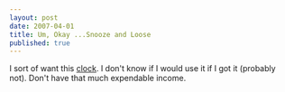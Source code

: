 ```yaml
---
layout: post
date: 2007-04-01
title: Um, Okay ...Snooze and Loose
published: true
---
```

I sort of want this <a href="http://www.thinkgeek.com/stuff/41/snuznluz.shtml?cpg=50T">clock</a>. I don't know if I would use it if I got it (probably not). Don't have that much expendable income.
